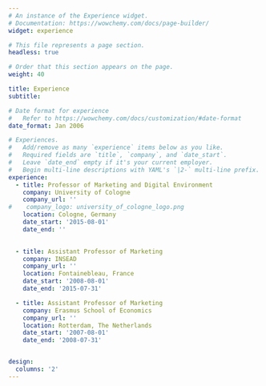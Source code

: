 ```yaml
---
# An instance of the Experience widget.
# Documentation: https://wowchemy.com/docs/page-builder/
widget: experience

# This file represents a page section.
headless: true

# Order that this section appears on the page.
weight: 40

title: Experience
subtitle:

# Date format for experience
#   Refer to https://wowchemy.com/docs/customization/#date-format
date_format: Jan 2006

# Experiences.
#   Add/remove as many `experience` items below as you like.
#   Required fields are `title`, `company`, and `date_start`.
#   Leave `date_end` empty if it's your current employer.
#   Begin multi-line descriptions with YAML's `|2-` multi-line prefix.
experience:
  - title: Professor of Marketing and Digital Environment
    company: University of Cologne
    company_url: ''
#    company_logo: university_of_cologne_logo.png
    location: Cologne, Germany
    date_start: '2015-08-01'
    date_end: ''

        
  - title: Assistant Professor of Marketing
    company: INSEAD
    company_url: ''
    location: Fontainebleau, France
    date_start: '2008-08-01'
    date_end: '2015-07-31'

  - title: Assistant Professor of Marketing
    company: Erasmus School of Economics
    company_url: ''
    location: Rotterdam, The Netherlands
    date_start: '2007-08-01'
    date_end: '2008-07-31'


design:
  columns: '2'
---
```

